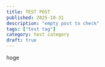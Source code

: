 ```yaml
---
title: TEST POST 
published: 2025-10-31
description: "empty post to check"
tags: ["test tag"]
category: test category 
draft: true
---
```


hoge
